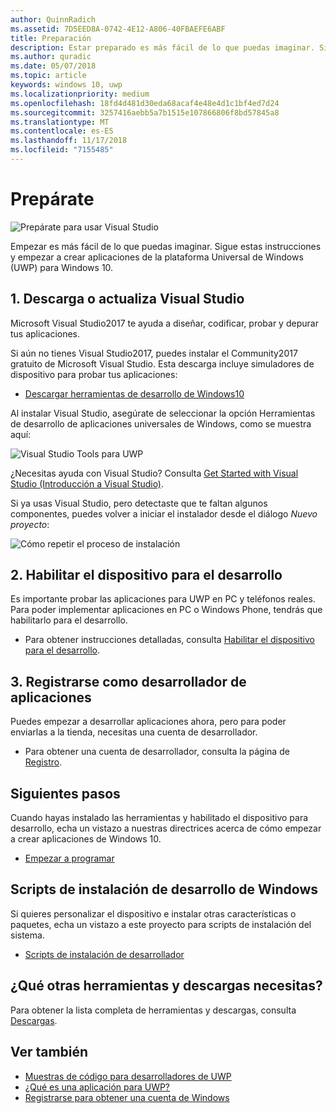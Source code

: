 ```yaml
---
author: QuinnRadich
ms.assetid: 7D5EED8A-0742-4E12-A806-40FBAEFE6ABF
title: Preparación
description: Estar preparado es más fácil de lo que puedas imaginar. Sigue estas instrucciones y empezar a crear aplicaciones de la plataforma Universal de Windows (UWP) para Windows 10.
ms.author: quradic
ms.date: 05/07/2018
ms.topic: article
keywords: windows 10, uwp
ms.localizationpriority: medium
ms.openlocfilehash: 18fd4d481d30eda68acaf4e48e4d1c1bf4ed7d24
ms.sourcegitcommit: 3257416aebb5a7b1515e107866806f8bd57845a8
ms.translationtype: MT
ms.contentlocale: es-ES
ms.lasthandoff: 11/17/2018
ms.locfileid: "7155485"
---
```

# <a name="get-set-up"></a>Prepárate

![Prepárate para usar Visual Studio](images/VisualStudio2017Hero_ImageXL-LG.png)

Empezar es más fácil de lo que puedas imaginar. Sigue estas instrucciones y empezar a crear aplicaciones de la plataforma Universal de Windows (UWP) para Windows 10.

## <a name="1-download-or-update-visual-studio"></a>1. Descarga o actualiza Visual Studio

Microsoft Visual Studio2017 te ayuda a diseñar, codificar, probar y depurar tus aplicaciones.

Si aún no tienes Visual Studio2017, puedes instalar el Community2017 gratuito de Microsoft Visual Studio. Esta descarga incluye simuladores de dispositivo para probar tus aplicaciones:

-   [Descargar herramientas de desarrollo de Windows10](https://go.microsoft.com/fwlink/p/?LinkID=534189)

Al instalar Visual Studio, asegúrate de seleccionar la opción Herramientas de desarrollo de aplicaciones universales de Windows, como se muestra aquí:

![Visual Studio Tools para UWP](images/vs-2017-community-setup.png)

¿Necesitas ayuda con Visual Studio? Consulta [Get Started with Visual Studio (Introducción a Visual Studio)](https://www.visualstudio.com/vs/getting-started).

Si ya usas Visual Studio, pero detectaste que te faltan algunos componentes, puedes volver a iniciar el instalador desde el diálogo *Nuevo proyecto*:

   ![Cómo repetir el proceso de instalación](images/win10-cs-install.png)


## <a name="2-enable-your-device-for-development"></a>2. Habilitar el dispositivo para el desarrollo

Es importante probar las aplicaciones para UWP en PC y teléfonos reales. Para poder implementar aplicaciones en PC o Windows Phone, tendrás que habilitarlo para el desarrollo.

-   Para obtener instrucciones detalladas, consulta [Habilitar el dispositivo para el desarrollo](enable-your-device-for-development.md).

## <a name="3-register-as-an-app-developer"></a>3. Registrarse como desarrollador de aplicaciones

Puedes empezar a desarrollar aplicaciones ahora, pero para poder enviarlas a la tienda, necesitas una cuenta de desarrollador.

-   Para obtener una cuenta de desarrollador, consulta la página de [Registro](sign-up.md).

## <a name="whats-next"></a>Siguientes pasos

Cuando hayas instalado las herramientas y habilitado el dispositivo para desarrollo, echa un vistazo a nuestras directrices acerca de cómo empezar a crear aplicaciones de Windows 10.

-   [Empezar a programar](create-uwp-apps.md)

## <a name="windows-development-setup-scripts"></a>Scripts de instalación de desarrollo de Windows

Si quieres personalizar el dispositivo e instalar otras características o paquetes, echa un vistazo a este proyecto para scripts de instalación del sistema.

- [Scripts de instalación de desarrollador](https://github.com/Microsoft/windows-dev-box-setup-scripts)

## <a name="want-more-tools-and-downloads"></a>¿Qué otras herramientas y descargas necesitas?

Para obtener la lista completa de herramientas y descargas, consulta [Descargas](http://go.microsoft.com/fwlink/p/?linkid=285935).

## <a name="see-also"></a>Ver también

* [Muestras de código para desarrolladores de UWP](https://developer.microsoft.com/windows/samples)
* [¿Qué es una aplicación para UWP?](universal-application-platform-guide.md)
* [Registrarse para obtener una cuenta de Windows](sign-up.md)
